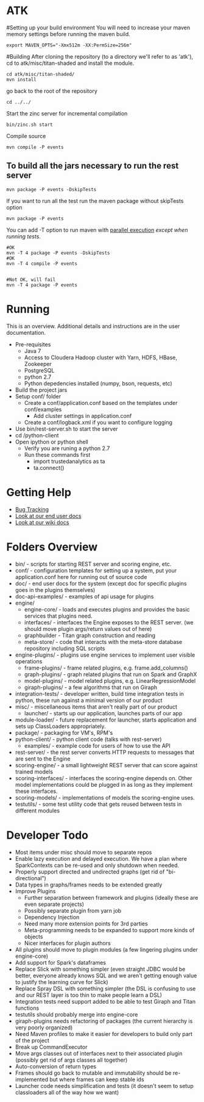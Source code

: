 ATK
===

#Setting up your build environment
You will need to increase your maven memory settings before running the maven build.

```
export MAVEN_OPTS="-Xmx512m -XX:PermSize=256m"
```

#Building
After cloning the repository (to a directory we'll refer to as 'atk'),
cd to atk/misc/titan-shaded and install the module.
```
cd atk/misc/titan-shaded/
mvn install

```

go back to the root of the repository
```
cd ../../
```

Start the zinc server for incremental compilation
```
bin/zinc.sh start
```

Compile source
```
mvn compile -P events
```


## To build all the jars necessary to run the rest server

```
mvn package -P events -DskipTests
```

If you want to run all the test run the maven package without skipTests option
```
mvn package -P events
```

You can add -T option to run maven with [parallel execution](https://cwiki.apache.org/confluence/display/MAVEN/Parallel+builds+in+Maven+3) *except when running tests*.
```
#OK
mvn -T 4 package -P events -DskipTests
#OK
mvn -T 4 compile -P events


#Not OK, will fail
mvn -T 4 package -P events
```

# Running

This is an overview. Additional details and instructions are in the user documentation.

* Pre-requisites
  * Java 7
  * Access to Cloudera Hadoop cluster with Yarn, HDFS, HBase, Zookeeper
  * PostgreSQL
  * python 2.7
  * Python depedencies installed (numpy, bson, requests, etc)
* Build the project jars
* Setup conf/ folder
  * Create a conf/application.conf based on the templates under conf/examples
    * Add cluster settings in application.conf
  * Create a conf/logback.xml if you want to configure logging
* Use bin/rest-server.sh to start the server
* cd /python-client
* Open ipython or python shell
  * Verify you are runing a python 2.7
  * Run these commands first
    * import trustedanalytics as ta
    * ta.connect()

# Getting Help
* [Bug Tracking](https://trustedanalytics.atlassian.net)
* [Look at our end user docs](http://trustedanalytics.github.io/atk/)
* [Look at our wiki docs](../../wiki)

# Folders Overview
* bin/ - scripts for starting REST server and scoring engine, etc.
* conf/ - configuration templates for setting up a system, put your application.conf here for running out of source code
* doc/ - end user docs for the system (except doc for specific plugins goes in the plugins themselves)
* doc-api-examples/ - examples of api usage for plugins
* engine/
  * engine-core/ - loads and executes plugins and provides the basic services that plugins need.
  * interfaces/ - interfaces the Engine exposes to the REST server. (we should move plugin args/return values out of here)
  * graphbuilder - Titan graph construction and reading
  * meta-store/ - code that interacts with the meta-store database repository including SQL scripts
* engine-plugins/ - plugins use engine services to implement user visible operations
  * frame-plugins/ - frame related plugins, e.g. frame.add_columns()
  * graph-plugins/ - graph related plugins that run on Spark and GraphX
  * model-plugins/ - model related plugins, e.g. LinearRegressionModel
  * giraph-plugins/ - a few algorithms that run on Giraph
* integration-tests/ - developer written, build time integration tests in python, these run against a minimal version of our product
* misc/ - miscellaneous items that aren't really part of our product
  * launcher/ - starts up our application, launches parts of our app
* module-loader/ - future replacement for launcher, starts application and sets up ClassLoaders appropriately.
* package/ - packaging for VM's, RPM's
* python-client/ - python client code (talks with rest-server)
  * examples/ - example code for users of how to use the API
* rest-server/ - the rest server converts HTTP requests to messages that are sent to the Engine
* scoring-engine/ - a small lightweight REST server that can score against trained models
* scoring-interfaces/ - interfaces the scoring-engine depends on.  Other model implementations could be plugged in as 
  long as they implement these interfaces.
* scoring-models/ - implementations of models the scoring-engine uses.
* testutils/ - some test utility code that gets reused between tests in different modules


# Developer Todo
* Most items under misc should move to separate repos
* Enable lazy execution and delayed execution. We have a plan where SparkContexts can be re-used and only shutdown when needed.
* Properly support directed and undirected graphs (get rid of "bi-directional")
* Data types in graphs/frames needs to be extended greatly
* Improve Plugins
  * Further separation between framework and plugins (ideally these are even separate projects)
  * Possibly separate plugin from yarn job
  * Dependency Injection
  * Need many more extension points for 3rd parties
  * Meta-programming needs to be expanded to support more kinds of objects
  * Nicer interfaces for plugin authors
* All plugins should move to plugin modules (a few lingering plugins under engine-core)
* Add support for Spark's dataframes
* Replace Slick with something simpler (even straight JDBC would be better, everyone already knows SQL and we aren't getting enough value to justify the learning curve for Slick)
* Replace Spray DSL with something simpler (the DSL is confusing to use and our REST layer is too thin to make people learn a DSL)
* Integration tests need support added to be able to test Giraph and Titan functions
* testutils should probably merge into engine-core
* giraph-plugins needs refactoring of packages (the current hierarchy is very poorly organized)
* Need Maven profiles to make it easier for developers to build only part of the project
* Break up CommandExecutor
* Move args classes out of interfaces next to their associated plugin (possibly get rid of args classes all together)
* Auto-conversion of return types
* Frames should go back to mutable and immutability should be re-implemented but where frames can keep stable ids
* Launcher code needs simplification and tests (it doesn't seem to setup classloaders all of the way how we want)

